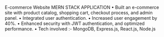 E-commerce Website
MERN STACK APPLICATION
• Built an e-commerce site with product catalog, shopping cart, checkout process, and admin panel.
• Integrated user authentication.
• Increased user engagement by 40%.
• Enhanced security with JWT authentication, and optimized performance.
• Tech involved :- MongoDB, Express.js, React.js, Node.js
